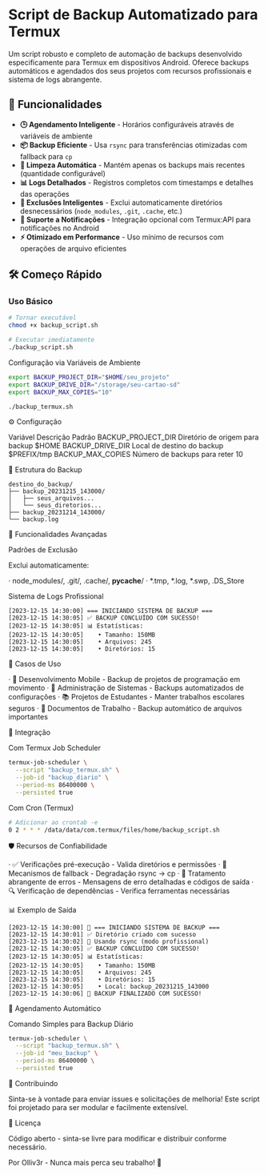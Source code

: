 # Script de Backup Automatizado para Termux

Um script robusto e completo de automação de backups desenvolvido especificamente para Termux em dispositivos Android. Oferece backups automáticos e agendados dos seus projetos com recursos profissionais e sistema de logs abrangente.

## 🚀 Funcionalidades

- **🕒 Agendamento Inteligente** - Horários configuráveis através de variáveis de ambiente
- **📦 Backup Eficiente** - Usa `rsync` para transferências otimizadas com fallback para `cp`
- **🧹 Limpeza Automática** - Mantém apenas os backups mais recentes (quantidade configurável)
- **📊 Logs Detalhados** - Registros completos com timestamps e detalhes das operações
- **🚫 Exclusões Inteligentes** - Exclui automaticamente diretórios desnecessários (`node_modules`, `.git`, `.cache`, etc.)
- **🔔 Suporte a Notificações** - Integração opcional com Termux:API para notificações no Android
- **⚡ Otimizado em Performance** - Uso mínimo de recursos com operações de arquivo eficientes

## 🛠️ Começo Rápido

### Uso Básico
```bash
# Tornar executável
chmod +x backup_script.sh

# Executar imediatamente
./backup_script.sh
```

Configuração via Variáveis de Ambiente

```bash
export BACKUP_PROJECT_DIR="$HOME/seu_projeto"
export BACKUP_DRIVE_DIR="/storage/seu-cartao-sd"
export BACKUP_MAX_COPIES="10"

./backup_termux.sh
```

⚙️ Configuração

Variável Descrição Padrão
BACKUP_PROJECT_DIR Diretório de origem para backup $HOME
BACKUP_DRIVE_DIR Local de destino do backup $PREFIX/tmp
BACKUP_MAX_COPIES Número de backups para reter 10

📁 Estrutura do Backup

```
destino_do_backup/
├── backup_20231215_143000/
│   ├── seus_arquivos...
│   └── seus_diretorios...
├── backup_20231214_143000/
└── backup.log
```

🔧 Funcionalidades Avançadas

Padrões de Exclusão

Exclui automaticamente:

· node_modules/, .git/, .cache/, __pycache__/
· *.tmp, *.log, *.swp, .DS_Store

Sistema de Logs Profissional

```log
[2023-12-15 14:30:00] === INICIANDO SISTEMA DE BACKUP ===
[2023-12-15 14:30:05] ✅ BACKUP CONCLUÍDO COM SUCESSO!
[2023-12-15 14:30:05] 📊 Estatísticas:
[2023-12-15 14:30:05]    • Tamanho: 150MB
[2023-12-15 14:30:05]    • Arquivos: 245
[2023-12-15 14:30:05]    • Diretórios: 15
```

🎯 Casos de Uso

· 📱 Desenvolvimento Mobile - Backup de projetos de programação em movimento
· 🔧 Administração de Sistemas - Backups automatizados de configurações
· 📚 Projetos de Estudantes - Manter trabalhos escolares seguros
· 💼 Documentos de Trabalho - Backup automático de arquivos importantes

🔄 Integração

Com Termux Job Scheduler

```bash
termux-job-scheduler \
  --script "backup_termux.sh" \
  --job-id "backup_diario" \
  --period-ms 86400000 \
  --persisted true
```

Com Cron (Termux)

```bash
# Adicionar ao crontab -e
0 2 * * * /data/data/com.termux/files/home/backup_script.sh
```

🛡️ Recursos de Confiabilidade

· ✅ Verificações pré-execução - Valida diretórios e permissões
· 🔄 Mecanismos de fallback - Degradação rsync → cp
· 📝 Tratamento abrangente de erros - Mensagens de erro detalhadas e códigos de saída
· 🔍 Verificação de dependências - Verifica ferramentas necessárias

📊 Exemplo de Saída

```
[2023-12-15 14:30:00] 🚀 === INICIANDO SISTEMA DE BACKUP ===
[2023-12-15 14:30:01] ✅ Diretório criado com sucesso
[2023-12-15 14:30:02] 🔄 Usando rsync (modo profissional)
[2023-12-15 14:30:05] ✅ BACKUP CONCLUÍDO COM SUCESSO!
[2023-12-15 14:30:05] 📊 Estatísticas:
[2023-12-15 14:30:05]    • Tamanho: 150MB
[2023-12-15 14:30:05]    • Arquivos: 245
[2023-12-15 14:30:05]    • Diretórios: 15
[2023-12-15 14:30:05]    • Local: backup_20231215_143000
[2023-12-15 14:30:06] 🎉 BACKUP FINALIZADO COM SUCESSO!
```

🎯 Agendamento Automático

Comando Simples para Backup Diário

```bash
termux-job-scheduler \
  --script "backup_termux.sh" \
  --job-id "meu_backup" \
  --period-ms 86400000 \
  --persisted true
```

🤝 Contribuindo

Sinta-se à vontade para enviar issues e solicitações de melhoria! Este script foi projetado para ser modular e facilmente extensível.

📄 Licença

Código aberto - sinta-se livre para modificar e distribuir conforme necessário.

Por Olliv3r - Nunca mais perca seu trabalho! 🎉
